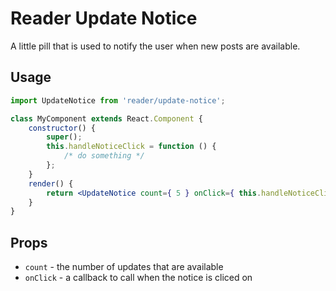 # Reader Update Notice

A little pill that is used to notify the user when new posts are available.

## Usage

```jsx
import UpdateNotice from 'reader/update-notice';

class MyComponent extends React.Component {
	constructor() {
		super();
		this.handleNoticeClick = function () {
			/* do something */
		};
	}
	render() {
		return <UpdateNotice count={ 5 } onClick={ this.handleNoticeClick } />;
	}
}
```

## Props

- `count` - the number of updates that are available
- `onClick` - a callback to call when the notice is cliced on
